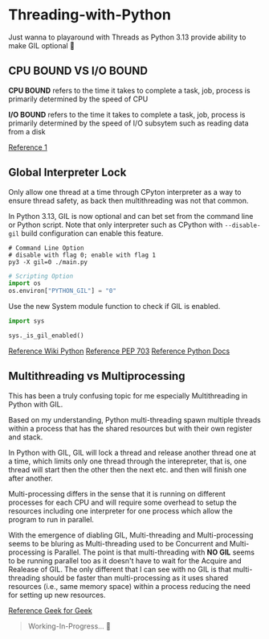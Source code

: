 # Threading-with-Python

Just wanna to playaround with Threads as Python 3.13 provide ability to make GIL optional 🤯

## CPU BOUND VS I/O BOUND

**CPU BOUND** refers to the time it takes to complete a task, job, process is primarily determined by the speed of CPU 

**I/O BOUND** refers to the time it takes to complete a task, job, process is primarily determined by the speed of I/O subsytem such as reading data from a disk

[Reference 1](https://stackoverflow.com/questions/868568/what-do-the-terms-cpu-bound-and-i-o-bound-mean)

## Global Interpreter Lock 

Only allow one thread at a time through CPyton interpreter as a way to ensure thread safety, as back then multithreading was not that common.

In Python 3.13, GIL is now optional and can bet set from the command line or Python script. Note that only interpreter such as CPython with `--disable-gil` build configuration can enable this feature.

```shell
# Command Line Option
# disable with flag 0; enable with flag 1 
py3 -X gil=0 ./main.py
```

```py
# Scripting Option
import os
os.environ["PYTHON_GIL"] = "0" 
```

Use the new System module function to check if GIL is enabled.

```py
import sys

sys._is_gil_enabled()
```

[Reference Wiki Python](https://wiki.python.org/moin/GlobalInterpreterLock)
[Reference PEP 703](ttps://peps.python.org/pep-0703/)
[Reference Python Docs](https://docs.python.org/3/whatsnew/3.13.html)


## Multithreading vs Multiprocessing

This has been a truly confusing topic for me especially Multithreading in Python with GIL.

Based on my understanding, Python multi-threading spawn multiple threads within a process that has the shared resources but with their own register and stack. 

In Python with GIL, GIL will lock a thread and release another thread one at a time, which limits only one thread through the interepreter, that is, one thread will start then the other then the next etc. and then will finish one after another.

Multi-processing differs in the sense that it is running on different processes for each CPU and will require some overhead to setup the resources including one interpreter for one process which allow the program to run in parallel. 

With the emergence of diabling GIL, Multi-threading and Multi-processing seems to be bluring as Multi-threading used to be Concurrent and Multi-processing is Parallel. The point is that multi-threading with **NO GIL** seems to be running parallel too as it doesn't have to wait for the Acquire and Realease of GIL. The only different that I can see with no GIL is that multi-threading should be faster than multi-processing as it uses shared resources  (i.e., same memory space) within a process reducing the need for setting up new resources.

[Reference Geek for Geek](https://www.geeksforgeeks.org/difference-between-multithreading-vs-multiprocessing-in-python/)

> Working-In-Progress... 🔨

